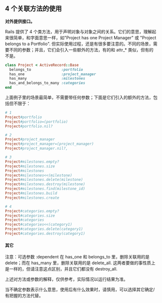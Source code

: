 ## 4 个关联方法的使用

**对外提供接口。**

Rails 提供了 4 个类方法，用于声明对象与对象之间的关系。它们的意思，理解起来很简单，和字面意思一样，如"Project has one Project Manager" 或 "Project belongs to a Portfolio".   但实际使用过程，还是有很多要注意的。不同的场景，需要不同的参数；并且，它们会引入一些额外的方法，有的和 attr_* 类似，但有的不是。

```ruby
class Project < ActiveRecord::Base
  belongs_to              :portfolio
  has_one                 :project_manager
  has_many                :milestones
  has_and_belongs_to_many :categories
end
```

上面例子里的场景最简单，不需要带任何参数；下面是它们引入的额外的方法，包括但不限于：

```ruby
# 1
Project#portfolio
Project#portfolio=(portfolio)
Project#portfolio.nil?

# 2
Project#project_manager
Project#project_manager=(project_manager)
Project#project_manager.nil?,

# 3
Project#milestones.empty?
Project#milestones.size
Project#milestones
Project#milestones<<(milestone)
Project#milestones.delete(milestone)
Project#milestones.destroy(milestone)
Project#milestones.find(milestone_id)
Project#milestones.build
Project#milestones.create

# 4
Project#categories.empty?
Project#categories.size
Project#categories
Project#categories<<(category1)
Project#categories.delete(category1)
Project#categories.destroy(category1)
```

#### 其它

注意：可选参数 :dependent 在 has_one 和 belongs_to 里，删除关联用的是 delete；而在 has_many 里，删除关联用的是 delete_all.
这两者要做的事性质上是一样的，但请注意这点区别，并且它们都没有 destroy_all.

上述对方法或参数的解释，仅供参考，实际情况以运行结果为准。

当不确定参数表示什么意思，使用后有什么效果时，请慎用，可以选择其它确定/有把握的方法代替。
